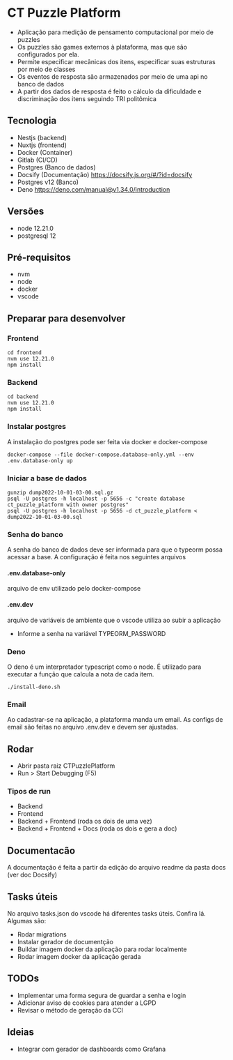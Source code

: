 # CT Puzzle Platform
- Aplicação para medição de pensamento computacional por meio de puzzles
- Os puzzles são games externos à plataforma, mas que são configurados por ela.
- Permite especificar mecânicas dos itens, especificar suas estruturas por meio de classes
- Os eventos de resposta são armazenados por meio de uma api no banco de dados
- A partir dos dados de resposta é feito o cálculo da dificuldade e discriminação dos itens seguindo TRI politômica

## Tecnologia
- Nestjs (backend)
- Nuxtjs (frontend)
- Docker (Container)
- Gitlab (CI/CD)
- Postgres (Banco de dados)
- Docsify (Documentação) https://docsify.js.org/#/?id=docsify
- Postgres v12 (Banco)
- Deno https://deno.com/manual@v1.34.0/introduction

## Versões
- node 12.21.0
- postgresql 12

## Pré-requisitos
- nvm
- node
- docker
- vscode

## Preparar para desenvolver

### Frontend
```
cd frontend
nvm use 12.21.0
npm install
```

### Backend
```
cd backend
nvm use 12.21.0
npm install
```

### Instalar postgres
A instalação do postgres pode ser feita via docker e docker-compose
```
docker-compose --file docker-compose.database-only.yml --env .env.database-only up
```

### Iniciar a base de dados
```
gunzip dump2022-10-01-03-00.sql.gz
psql -U postgres -h localhost -p 5656 -c "create database ct_puzzle_platform with owner postgres"
psql -U postgres -h localhost -p 5656 -d ct_puzzle_platform < dump2022-10-01-03-00.sql
```

### Senha do banco
A senha do banco de dados deve ser informada para que o typeorm possa acessar a base.
A configuração é feita nos seguintes arquivos
#### .env.database-only
arquivo de env utilizado pelo docker-compose
#### .env.dev 
arquivo de variáveis de ambiente que o vscode utiliza ao subir a aplicação
- Informe a senha na variável TYPEORM_PASSWORD

### Deno
O deno é um interpretador typescript como o node. 
É utilizado para executar a função que calcula a nota de cada item.
```
./install-deno.sh
```

### Email
Ao cadastrar-se na aplicação, a plataforma manda um email.
As configs de email são feitas no arquivo .env.dev e devem ser ajustadas.


## Rodar
- Abrir pasta raiz CTPuzzlePlatform
- Run > Start Debugging (F5)

### Tipos de run
- Backend
- Frontend
- Backend + Frontend (roda os dois de uma vez)
- Backend + Frontend + Docs (roda os dois e gera a doc)

## Documentacão
A documentação é feita a partir da edição do arquivo readme da pasta docs (ver doc Docsify)

## Tasks úteis
No arquivo tasks.json do vscode há diferentes tasks úteis. Confira lá. Algumas são:
- Rodar migrations
- Instalar gerador de documentção
- Buildar imagem docker da aplicação para rodar localmente
- Rodar imagem docker da aplicação gerada

## TODOs
- Implementar uma forma segura de guardar a senha e login
- Adicionar aviso de cookies para atender a LGPD
- Revisar o método de geração da CCI

## Ideias
- Integrar com gerador de dashboards como Grafana